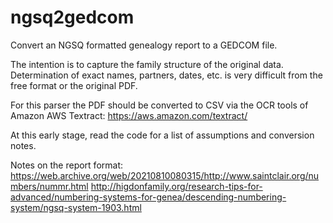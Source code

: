 # ngsq2gedcom
Convert an NGSQ formatted genealogy report to a GEDCOM file.

The intention is to capture the family structure of the original data. Determination of exact names, partners, dates, etc. is very difficult from the free format or the original PDF.

For this parser the PDF should be converted to CSV via the OCR tools of Amazon AWS Textract: https://aws.amazon.com/textract/

At this early stage, read the code for a list of assumptions and conversion notes.

Notes on the report format:
https://web.archive.org/web/20210810080315/http://www.saintclair.org/numbers/nummr.html
http://higdonfamily.org/research-tips-for-advanced/numbering-systems-for-genea/descending-numbering-system/ngsq-system-1903.html
